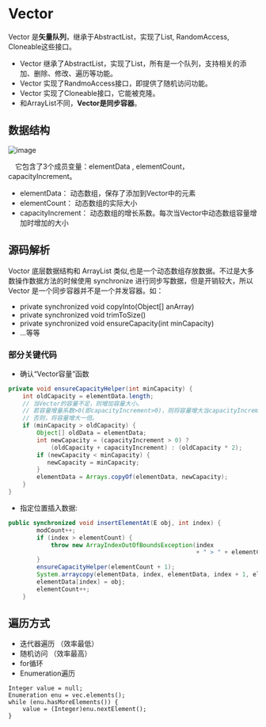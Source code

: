 # Vector
Vector 是**矢量队列**，继承于AbstractList，实现了List, RandomAccess, Cloneable这些接口。
- Vector 继承了AbstractList，实现了List，所有是一个队列，支持相关的添加、删除、修改、遍历等功能。
- Vector 实现了RandmoAccess接口，即提供了随机访问功能。
- Vector 实现了Cloneable接口，它能被克隆。
- 和ArrayList不同，**Vector是同步容器**。
## 数据结构
![image](https://images0.cnblogs.com/blog/497634/201401/272347229531613.jpg)

&emsp;它包含了3个成员变量：elementData , elementCount， capacityIncrement。
- elementData： 动态数组，保存了添加到Vector中的元素
- elementCount： 动态数组的实际大小
- capacityIncrement： 动态数组的增长系数。每次当Vector中动态数组容量增加时增加的大小
## 源码解析
Voctor 底层数据结构和 ArrayList 类似,也是一个动态数组存放数据。不过是大多数操作数据方法的时候使用 synchronize 进行同步写数据，但是开销较大，所以 Vector 是一个同步容器并不是一个并发容器。如：
- private synchronized void copyInto(Object[] anArray)
- private synchronized void trimToSize()
- private synchronized void ensureCapacity(int minCapacity)
- ...等等
###  部分关键代码
- 确认“Vector容量”函数
```java
private void ensureCapacityHelper(int minCapacity) {
    int oldCapacity = elementData.length;
    // 当Vector的容量不足，则增加容量大小。
    // 若容量增量系数>0(即capacityIncrement>0)，则将容量增大当capacityIncrement
    // 否则，将容量增大一倍。
    if (minCapacity > oldCapacity) {
        Object[] oldData = elementData;
        int newCapacity = (capacityIncrement > 0) ?
            (oldCapacity + capacityIncrement) : (oldCapacity * 2);
        if (newCapacity < minCapacity) {
           newCapacity = minCapacity;
        }
        elementData = Arrays.copyOf(elementData, newCapacity);
    }
}
```
- 指定位置插入数据:
```java
public synchronized void insertElementAt(E obj, int index) {
        modCount++;
        if (index > elementCount) {
            throw new ArrayIndexOutOfBoundsException(index
                                                     + " > " + elementCount);
        }
        ensureCapacityHelper(elementCount + 1);
        System.arraycopy(elementData, index, elementData, index + 1, elementCount - index);
        elementData[index] = obj;
        elementCount++;
    }
```

## 遍历方式
- 迭代器遍历 （效率最低）
- 随机访问  （效率最高）
- for循环
- Enumeration遍历

```
Integer value = null;
Enumeration enu = vec.elements();
while (enu.hasMoreElements()) {
    value = (Integer)enu.nextElement();
}
```
